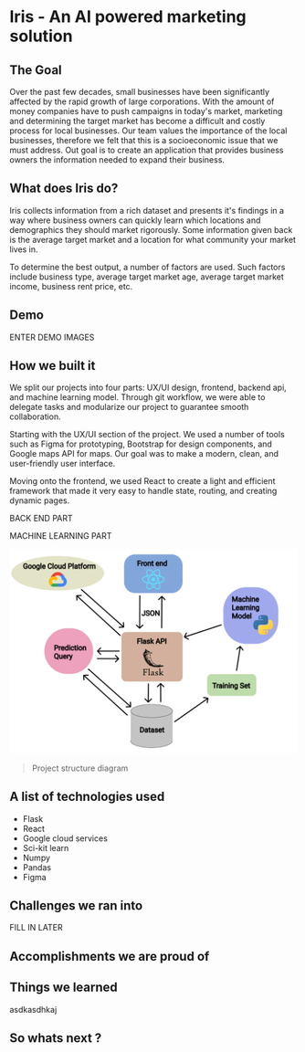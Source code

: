 # Iris - An AI powered marketing solution

## The Goal

Over the past few decades, small businesses have been significantly affected by the rapid growth of large corporations. With the amount of money companies have to push campaigns in today's market, marketing and determining the target market has become a difficult and costly process for local businesses. Our team values the importance of the local businesses, therefore we felt that this is a socioeconomic issue that we must address. Out goal is to create an application that provides business owners the information needed to expand their business. 

## What does Iris do?
Iris collects information from a rich dataset and presents it's findings in a way where business owners can quickly learn which locations and demographics they should market rigorously. Some information given back is the average target market and a location for what community your market lives in. 

To determine the best output, a number of factors are used. Such factors include business type, average target market age, average target market income, business rent price, etc. 

## Demo

ENTER DEMO IMAGES

## How we built it 
We split our projects into four parts: UX/UI design, frontend, backend api, and machine learning model. Through git workflow, we were able to delegate tasks and modularize our project to guarantee smooth collaboration. 

Starting with the UX/UI section of the project. We used a number of tools such as Figma for prototyping, Bootstrap for design components, and Google maps API for maps. Our goal was to make a modern, clean, and user-friendly user interface. 

Moving onto the frontend, we used React to create a light and efficient framework that made it very easy to handle state, routing, and creating dynamic pages. 

BACK END PART

MACHINE LEARNING PART

![](./readmeassets/figma.png)
> Project structure diagram

## A list of technologies used 

- Flask
- React
- Google cloud services
- Sci-kit learn
- Numpy
- Pandas
- Figma


## Challenges we ran into

FILL IN LATER

## Accomplishments we are proud of


## Things we learned
asdkasdhkaj


## So whats next ?